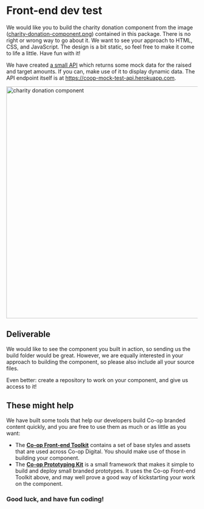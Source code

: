 # Front-end dev test

We would like you to build the charity donation component from the image ([charity-donation-component.png](https://raw.githubusercontent.com/coopdigital/frontend-dev-test/master/charity-donation-component.png)) contained in this package. There is no right or wrong way to go about it. We want to see your approach to HTML, CSS, and JavaScript. The design is a bit static, so feel free to make it come to life a little. Have fun with it!

We have created [a small API](https://github.com/coopdigital/coop-hiring-test-mock-api) which returns some mock data for the raised and target amounts. If you can, make use of it to display dynamic data. The API endpoint itself is at <https://coop-mock-test-api.herokuapp.com>.

<img src="https://raw.githubusercontent.com/coopdigital/frontend-dev-test/master/charity-donation-component.png" alt="charity donation component" width="611">

## Deliverable

We would like to see the component you built in action, so sending us the build folder would be great. However, we are equally interested in your approach to building the component, so please also include all your source files.

Even better: create a repository to work on your component, and give us access to it!

## These might help

We have built some tools that help our developers build Co-op branded content quickly, and you are free to use them as much or as little as you want:

- The [**Co-op Front-end Toolkit**](https://github.com/coopdigital/coop-frontend-toolkit) contains a set of base styles and assets that are used across Co-op Digital. You should make use of those in building your component.
- The [**Co-op Prototyping Kit**](https://github.com/coopdigital/coop-prototyping-kit) is a small framework that makes it simple to build and deploy small branded prototypes. It uses the Co-op Front-end Toolkit above, and may well prove a good way of kickstarting your work on the component.


### Good luck, and have fun coding!

